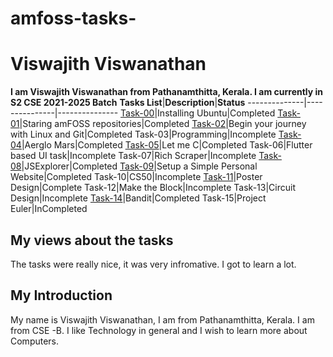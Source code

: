 # amfoss-tasks-
# Viswajith Viswanathan
**I am Viswajith Viswanathan from Pathanamthitta, Kerala. I am currently in S2 CSE 2021-2025 Batch**
**Tasks List**|**Description**|**Status**
--------------|---------------|---------------
[Task-00](https://github.com/Viswajith03/Amfoss-Tasks/tree/main/Task%20-%2000)|Installing Ubuntu|Completed
[Task-01](https://github.com/Viswajith03/Amfoss-Tasks/tree/main/Task%20-%2001)|Staring amFOSS repositories|Completed
[Task-02](https://github.com/Viswajith03/Amfoss-Tasks/tree/main/Task%20-%2002/Coordinates-Location)|Begin your journey with Linux and Git|Completed
Task-03|Programming|Incomplete 
[Task-04](https://github.com/Viswajith03/Amfoss-Tasks/tree/main/Task%20-%2004)|Aerglo Mars|Completed 
[Task-05](https://github.com/Viswajith03/Amfoss-Tasks/tree/main/Task%20-%2005)|Let me C|Completed
Task-06|Flutter based UI task|Incomplete 
Task-07|Rich Scraper|Incomplete 
[Task-08](https://github.com/Viswajith03/Amfoss-Tasks/tree/main/Task%20-%2008)|JSExplorer|Completed
[Task-09](https://github.com/Viswajith03/Amfoss-Tasks/tree/main/Task%20-%2009)|Setup a Simple Personal Website|Completed
Task-10|CS50|Incomplete 
[Task-11](https://github.com/Viswajith03/Amfoss-Tasks/blob/main/Task%20-%2011/Viswajith%20V.pdf)|Poster Design|Complete 
Task-12|Make the Block|Incomplete 
Task-13|Circuit Design|Incomplete
[Task-14](https://github.com/Viswajith03/Amfoss-Tasks/tree/main/Task%20-%2014)|Bandit|Completed
Task-15|Project Euler|InCompleted
## My views about the tasks
The tasks were really nice, it was very infromative. I got to learn a lot.
## My Introduction
My name is Viswajith Viswanathan, I am from Pathanamthitta, Kerala. I am from CSE -B.
I like Technology in general and I wish to learn more about Computers.
